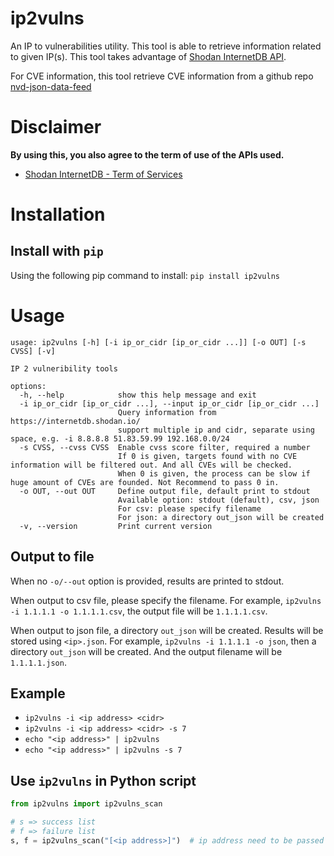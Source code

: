 # ip2vulns

An IP to vulnerabilities utility.
This tool is able to retrieve information related to given IP(s).
This tool takes advantage of [Shodan InternetDB API](https://internetdb.shodan.io/).

For CVE information, this tool retrieve CVE information from a github repo [nvd-json-data-feed](https://github.com/fkie-cad/nvd-json-data-feeds/)

# Disclaimer

**By using this, you also agree to the term of use of the APIs used.**

- [Shodan InternetDB - Term of Services](https://static.shodan.io/legal/terms.html)

# Installation

## Install with `pip`

Using the following pip command to install: `pip install ip2vulns`

# Usage

```text
usage: ip2vulns [-h] [-i ip_or_cidr [ip_or_cidr ...]] [-o OUT] [-s CVSS] [-v]

IP 2 vulneribility tools

options:
  -h, --help            show this help message and exit
  -i ip_or_cidr [ip_or_cidr ...], --input ip_or_cidr [ip_or_cidr ...]
                        Query information from https://internetdb.shodan.io/
                        support multiple ip and cidr, separate using space, e.g. -i 8.8.8.8 51.83.59.99 192.168.0.0/24
  -s CVSS, --cvss CVSS  Enable cvss score filter, required a number
                        If 0 is given, targets found with no CVE information will be filtered out. And all CVEs will be checked.
                        When 0 is given, the process can be slow if huge amount of CVEs are founded. Not Recommend to pass 0 in.
  -o OUT, --out OUT     Define output file, default print to stdout
                        Available option: stdout (default), csv, json
                        For csv: please specify filename
                        For json: a directory out_json will be created
  -v, --version         Print current version
```

## Output to file

When no `-o/--out` option is provided, results are printed to stdout.

When output to csv file, please specify the filename.
For example, `ip2vulns -i 1.1.1.1 -o 1.1.1.1.csv`, the output file will be `1.1.1.1.csv`.

When output to json file, a directory `out_json` will be created. Results will be stored using `<ip>.json`.
For example, `ip2vulns -i 1.1.1.1 -o json`, then a directory `out_json` will be created. And the output filename will be `1.1.1.1.json`.

## Example

- `ip2vulns -i <ip address> <cidr>`
- `ip2vulns -i <ip address> <cidr> -s 7`
- `echo "<ip address>" | ip2vulns`
- `echo "<ip address>" | ip2vulns -s 7`

## Use `ip2vulns` in Python script

```python
from ip2vulns import ip2vulns_scan

# s => success list
# f => failure list
s, f = ip2vulns_scan("[<ip address>]")  # ip address need to be passed in as a LIST
```
